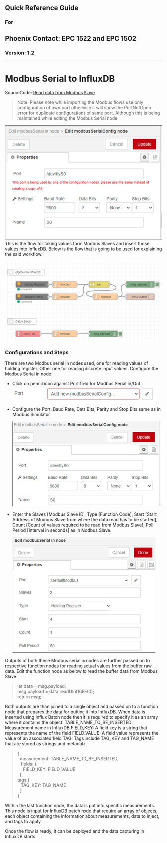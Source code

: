 ## Quick Reference Guide<br>
### For
## Phoenix Contact: EPC 1522 and EPC 1502
 
### Version: 1.2
---
# Modbus Serial to InfluxDB

SourceCode: [Read data from Modbus Slave](SourceCode/Quickstart_Flows/QuickGuideFlows/Modbus_To_InfluxDB.json)

>Note: Please note while importing the Modbus flows use only configuration of own port otherwise it will show the PortNotOpen error for duplicate configurations of same port. Although this is being maintained while editing the Modbus Serial node

![ModbusSer](images/2_ModbusSer.JPG) <br>
This is the flow for taking values form Modbus Slaves and insert those values into InfluxDB. Below is the flow that is going to be used for explaining the said workflow.

![ModbusSerFlow](images/2_ModbusSer_Flow.JPG) <br>

### Configurations and Steps
There are two Modbus serial in nodes used, one for reading values of holding register. Other one for reading discrete input values. 
Configure the Modbus Serial in node:
- Click on pencil icon against Port field for Modbus Serial In/Out <BR> 
![Pencil](images/Pensil.JPG) <BR>
- Configure the Port, Baud Rate, Data Bits, Parity and Stop Bits same as in Modbus Simulator

    ![ModbusConfig](images/2_ModSerial_tty.JPG) <br>

- Enter the Slaves [Modbus Slave ID], Type [Function Code], Start [Start Address of Modbus Slave from where the data read has to be started], Count [Count of values required to be read from Modbus Slave], Poll Period [Interval in seconds] as in Modbus Slave.

    ![ModbusConfig](images/2_ModSerSlave.JPG) <br>

Outputs of both these Modbus serial in nodes are further passed on to respective function nodes for reading actual values from the buffer raw data. Edit the function node as below to read the buffer data from Modbus Slave
>let data = msg.payload; <br>
msg.payload = data.readUInt16BE(0); <br>
return msg;

Both outputs are than joined to a single object and passed on to a function node that prepares the data for putting it into InfluxDB. 
When data is inserted using Influx Batch node then it is required to specify it as an array where it contains the object. 
TABLE_NAME_TO_BE_INSERTED:  Measurement name in InfluxDB 
FIELD_KEY: A field key is a string that represents the name of the field 
FIELD_VALUE: A field value represents the value of an associated field
TAG: Tags include TAG_KEY and TAG_NAME that are stored as strings and metadata.

> { <br>
    &nbsp; measurement: TABLE_NAME_TO_BE_INSERTED, <br>
    &ensp; fields: { <br>
    &emsp; FIELD_KEY: FIELD_VALUE <br>
    &ensp;}, <br>
    tags:{ <br>
    &ensp;    TAG_KEY: TAG_NAME <br>
   &nbsp; } <br>
} <br>

Within the last function node, the data is put into specific measurements. This node is input for InfluxDB batch node that require an array of objects, each object containing the information about measurements, data to inject, and tags to apply.

Once the flow is ready, it can be deployed and the data capturing in InfluxDB starts. 